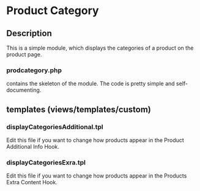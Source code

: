 # Product Category
## Description
This is a simple module, which displays the categories of a product on the product page.

### prodcategory.php
contains the skeleton of the module. The code is pretty simple and self-documenting.

## templates (views/templates/custom)
### displayCategoriesAdditional.tpl
Edit this file if you want to change how products appear in the Product Additional Info Hook.

### displayCategoriesExra.tpl
Edit this file if you want to change how products appear in the Products Extra Content Hook.